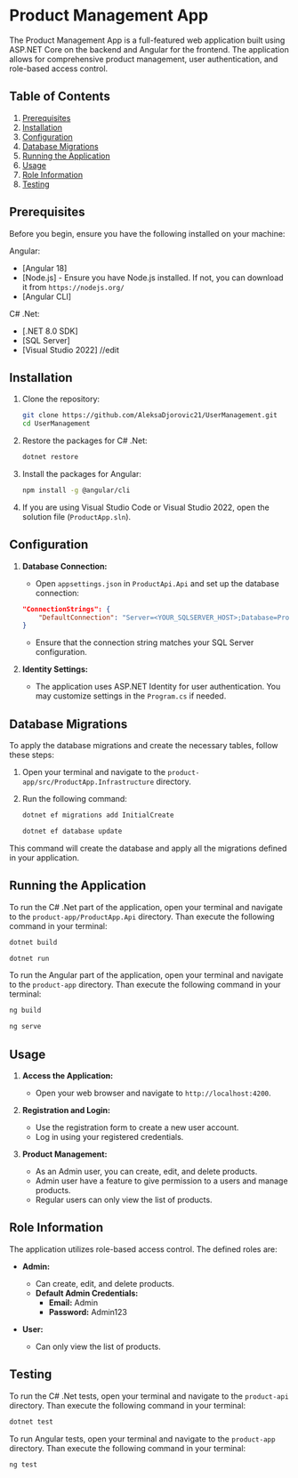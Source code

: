 # Product Management App

The Product Management App is a full-featured web application built using ASP.NET Core on the backend and Angular for the frontend. The application allows for comprehensive product management, user authentication, and role-based access control.

## Table of Contents

1. [Prerequisites](#prerequisites)
2. [Installation](#installation)
3. [Configuration](#configuration)
4. [Database Migrations](#database-migrations)
5. [Running the Application](#running-the-application)
6. [Usage](#usage)
7. [Role Information](#role-information)
8. [Testing](#testing)

## Prerequisites

Before you begin, ensure you have the following installed on your machine:

Angular:
- [Angular 18]
- [Node.js] - Ensure you have Node.js installed. If not, you can download it from `https://nodejs.org/`
- [Angular CLI]

C# .Net:
- [.NET 8.0 SDK]
- [SQL Server]
- [Visual Studio 2022] //edit

## Installation

1. Clone the repository:
   ```bash
   git clone https://github.com/AleksaDjorovic21/UserManagement.git
   cd UserManagement
   ```

2. Restore the packages for C# .Net:
   ```bash
   dotnet restore
   ```

3. Install the packages for Angular:
   ```bash
   npm install -g @angular/cli
   ```

4. If you are using Visual Studio Code or Visual Studio 2022, open the solution file (`ProductApp.sln`).

## Configuration

1. **Database Connection:**
   - Open `appsettings.json` in `ProductApi.Api` and set up the database connection:
   ```json
   "ConnectionStrings": {
       "DefaultConnection": "Server=<YOUR_SQLSERVER_HOST>;Database=ProductAppDb;Trusted_Connection=True;MultipleActiveResultSets=true;TrustServerCertificate=True"
   }
   ```
   - Ensure that the connection string matches your SQL Server configuration.

2. **Identity Settings:**
   - The application uses ASP.NET Identity for user authentication. You may customize settings in the `Program.cs` if needed. 

## Database Migrations 

To apply the database migrations and create the necessary tables, follow these steps:

1. Open your terminal and navigate to the `product-app/src/ProductApp.Infrastructure` directory.

2. Run the following command:
   ```bash
   dotnet ef migrations add InitialCreate
   ```

   ```bash
   dotnet ef database update
   ```

This command will create the database and apply all the migrations defined in your application.

## Running the Application

To run the C# .Net part of the application, open your terminal and navigate to the `product-app/ProductApp.Api` directory.
Than execute the following command in your terminal:
```bash
dotnet build
```

```bash
dotnet run
```

To run the Angular part of the application, open your terminal and navigate to the `product-app` directory.
Than execute the following command in your terminal:

```bash
ng build
```

```bash
ng serve
```

## Usage

1. **Access the Application:**
   - Open your web browser and navigate to `http://localhost:4200`. 
   
2. **Registration and Login:**
   - Use the registration form to create a new user account.
   - Log in using your registered credentials.

3. **Product Management:**
   - As an Admin user, you can create, edit, and delete products.
   - Admin user have a feature to give permission to a users and manage products.
   - Regular users can only view the list of products.

## Role Information

The application utilizes role-based access control. The defined roles are:

- **Admin:** 
  - Can create, edit, and delete products.
  - **Default Admin Credentials:**
    - **Email:** Admin
    - **Password:** Admin123
  
- **User:**
  - Can only view the list of products.

## Testing

To run the C# .Net tests, open your terminal and navigate to the `product-api` directory.
Than execute the following command in your terminal:

```bash
dotnet test
```

To run Angular tests, open your terminal and navigate to the `product-app` directory.
Than execute the following command in your terminal:

```bash
ng test
```

